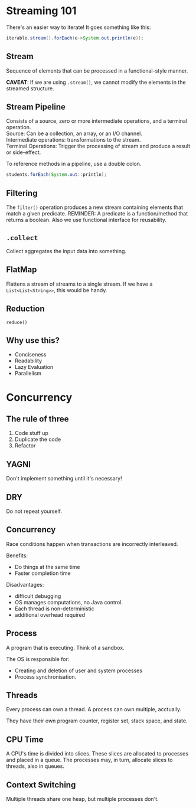 Streaming 101
==

There's an easier way to iterate!
It goes something like this:
```java
iterable.stream().forEach(e->System.out.println(e));
```

## Stream
Sequence of elements that can be processed in a functional-style manner.

**CAVEAT**: If we are using `.stream()`, 
we cannot modify the elements in the streamed structure.

## Stream Pipeline
Consists of a source, zero or more intermediate operations, and a terminal operation.  
Source: Can be a collection, an array, or an I/O channel.  
Intermediate operations: transformations to the stream.  
Terminal Operations: Trigger the processing of stream and produce a result or side-effect.  

To reference methods in a pipeline, use a double colon.
```java
students.forEach(System.out::println);
```

## Filtering
The `filter()` operation produces a new stream containing elements that match a given predicate.
REMINDER: A predicate is a function/method that returns a boolean.
Also we use functional interface for reusability.

## `.collect`
Collect aggregates the input data into something.

## FlatMap
Flattens a stream of streams to a single stream.
If we have a `List<List<String>>`, this would be handy.

## Reduction
`reduce()` 

## Why use this?
- Conciseness
- Readability
- Lazy Evaluation
- Parallelism

Concurrency
==

## The rule of three
1. Code stuff up
2. Duplicate the code 
3. Refactor

## YAGNI
Don't implement something until it's necessary!

## DRY
Do not repeat yourself.

## Concurrency
Race conditions happen when transactions are incorrectly interleaved.

Benefits:  

- Do things at the same time
- Faster completion time

Disadvantages:  

- difficult debugging
- OS manages computations, no Java control.
- Each thread is non-deterministic
- additional overhead required

## Process
A program that is executing.
Think of a sandbox.

The OS is responsible for:  
- Creating and deletion of user and system processes
- Process synchronisation.

## Threads
Every process can own a thread.
A process can own multiple, acctually. 

They have their own program counter, register set, stack space, and state.

## CPU Time
A CPU's time is divided into slices.
These slices are allocated to processes and placed in a queue.
The processes may, in  turn, allocate slices to threads, also in queues.

## Context Switching
Multiple threads share one heap, but multiple processes don't.
